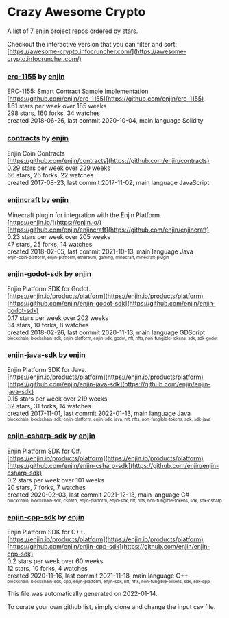 # Crazy Awesome Crypto
A list of 7 [enjin](https://github.com/enjin) project repos ordered by stars.  

Checkout the interactive version that you can filter and sort: 
[https://awesome-crypto.infocruncher.com/](https://awesome-crypto.infocruncher.com/)  


### [erc-1155](https://github.com/enjin/erc-1155) by [enjin](https://github.com/enjin)  
ERC-1155: Smart Contract Sample Implementation  
[https://github.com/enjin/erc-1155](https://github.com/enjin/erc-1155)  
1.61 stars per week over 185 weeks  
298 stars, 160 forks, 34 watches  
created 2018-06-26, last commit 2020-10-04, main language Solidity  


### [contracts](https://github.com/enjin/contracts) by [enjin](https://github.com/enjin)  
Enjin Coin Contracts  
[https://github.com/enjin/contracts](https://github.com/enjin/contracts)  
0.29 stars per week over 229 weeks  
66 stars, 26 forks, 22 watches  
created 2017-08-23, last commit 2017-11-02, main language JavaScript  


### [enjincraft](https://github.com/enjin/enjincraft) by [enjin](https://github.com/enjin)  
Minecraft plugin for integration with the Enjin Platform.  
[https://enjin.io/](https://enjin.io/)  
[https://github.com/enjin/enjincraft](https://github.com/enjin/enjincraft)  
0.23 stars per week over 205 weeks  
47 stars, 25 forks, 14 watches  
created 2018-02-05, last commit 2021-10-13, main language Java  
<sub><sup>enjin-coin-platform, enjin-platform, ethereum, gaming, minecraft, minecraft-plugin</sup></sub>


### [enjin-godot-sdk](https://github.com/enjin/enjin-godot-sdk) by [enjin](https://github.com/enjin)  
Enjin Platform SDK for Godot.  
[https://enjin.io/products/platform](https://enjin.io/products/platform)  
[https://github.com/enjin/enjin-godot-sdk](https://github.com/enjin/enjin-godot-sdk)  
0.17 stars per week over 202 weeks  
34 stars, 10 forks, 8 watches  
created 2018-02-26, last commit 2020-11-13, main language GDScript  
<sub><sup>blockchain, blockchain-sdk, enjin-platform, enjin-sdk, godot, nft, nfts, non-fungible-tokens, sdk, sdk-godot</sup></sub>


### [enjin-java-sdk](https://github.com/enjin/enjin-java-sdk) by [enjin](https://github.com/enjin)  
Enjin Platform SDK for Java.  
[https://enjin.io/products/platform](https://enjin.io/products/platform)  
[https://github.com/enjin/enjin-java-sdk](https://github.com/enjin/enjin-java-sdk)  
0.15 stars per week over 219 weeks  
32 stars, 31 forks, 14 watches  
created 2017-11-01, last commit 2022-01-13, main language Java  
<sub><sup>blockchain, blockchain-sdk, enjin-platform, enjin-sdk, java, nft, nfts, non-fungible-tokens, sdk, sdk-java</sup></sub>


### [enjin-csharp-sdk](https://github.com/enjin/enjin-csharp-sdk) by [enjin](https://github.com/enjin)  
Enjin Platform SDK for C#.  
[https://enjin.io/products/platform](https://enjin.io/products/platform)  
[https://github.com/enjin/enjin-csharp-sdk](https://github.com/enjin/enjin-csharp-sdk)  
0.2 stars per week over 101 weeks  
20 stars, 7 forks, 7 watches  
created 2020-02-03, last commit 2021-12-13, main language C#  
<sub><sup>blockchain, blockchain-sdk, csharp, enjin-platform, enjin-sdk, nft, nfts, non-fungible-tokens, sdk, sdk-csharp</sup></sub>


### [enjin-cpp-sdk](https://github.com/enjin/enjin-cpp-sdk) by [enjin](https://github.com/enjin)  
Enjin Platform SDK for C++.  
[https://enjin.io/products/platform](https://enjin.io/products/platform)  
[https://github.com/enjin/enjin-cpp-sdk](https://github.com/enjin/enjin-cpp-sdk)  
0.2 stars per week over 60 weeks  
12 stars, 10 forks, 4 watches  
created 2020-11-16, last commit 2021-11-18, main language C++  
<sub><sup>blockchain, blockchain-sdk, cpp, enjin-platform, enjin-sdk, nft, nfts, non-fungible-tokens, sdk, sdk-cpp</sup></sub>


This file was automatically generated on 2022-01-14.  

To curate your own github list, simply clone and change the input csv file.  